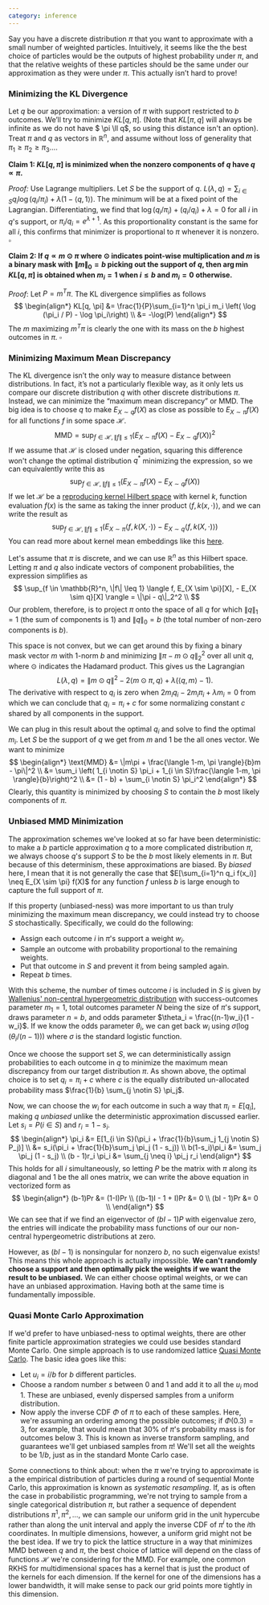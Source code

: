 ```yaml
---
category: inference
---
```


Say you have a discrete distribution $\pi$ that you want to approximate with a small number of weighted particles. Intuitively, it seems like the the best choice of particles would be the outputs of highest probability under $\pi$, and that the relative weights of these particles should be the same under our approximation as they were under $\pi$. This actually isn’t hard to prove! 

### Minimizing the KL Divergence

Let $q$ be our approximation: a version of $\pi$ with support restricted to $b$ outcomes. We’ll try to minimize $KL[q, \pi]$. (Note that $KL[\pi, q]$ will always be infinite as we do not have $ \pi \ll q$, so using this distance isn't an option). Treat $\pi$ and $q$ as vectors in $\mathbb{R}^n$, and assume without loss of generality that $\pi_1 \geq \pi_2 \geq \pi_3 \dotsc$. 

**Claim 1: $KL[q, \pi]$ is minimized when the nonzero components of $q$ have $q \propto \pi$.**  

*Proof:*
Use Lagrange multipliers. Let $S$ be the support of $q$.  $L(\lambda, q) = \sum_{i \in S} q_i \log (q_i / \pi_i) + \lambda (1 - \langle q, 1 \rangle)$. The minimum will be at a fixed point of the Lagrangian. Differentiating, we find that $\log (q_i/\pi_i) + (q_i/q_i) + \lambda = 0$ for all $i$ in $q$'s support, or $\pi_i / q_i =e^{\lambda + 1}$. As this proportionality constant is the same for all $i$, this confirms that minimizer is proportional to $\pi$ whenever it is nonzero. $\square$ 



**Claim 2: If $q \propto m \odot \pi$ where $\odot$ indicates point-wise multiplication and $m$ is a binary mask with $\|m\|_0 = b$ picking out the support of $q$, then $\arg \min KL[q, \pi]$ is obtained when $m_i = 1$ when $i \leq b$ and $m_i = 0$ otherwise.** 

*Proof*:
Let $P = m^T\pi$. The KL divergence simplifies as follows
$$
\begin{align*}
KL[q, \pi] &= \frac{1}{P}\sum_{i=1}^n \pi_i m_i \left( \log (\pi_i / P) - \log \pi_i\right) \\
&= -\log(P)
\end{align*}
$$
 The $m$ maximizing $m^T\pi$ is clearly the one with its mass on the $b$ highest outcomes in $\pi$. $\square$ 

### Minimizing Maximum Mean Discrepancy

The KL divergence isn’t the only way to measure distance between distributions. In fact, it’s not a particularly flexible way, as it only lets us compare our discrete distribution $q$ with other discrete distributions $\pi$. Instead, we can minimize the “maximum mean discrepancy” or MMD. The big idea is to choose $q$ to make $E_{X \sim q}f(X)$ as close as possible to $E_{X \sim \pi} f(X)$ for all functions $f$ in some space $\mathcal{H}$. 
$$
\text{MMD} = \sup_{f \in \mathcal{H}, \|f\| \leq 1} (E_{X \sim \pi} f(X) - E_{X \sim q} f(X))^2
$$
If we assume that $\mathcal{H}$ is closed under negation, squaring this difference won't change the optimal distribution $q^*$ minimizing the expression, so we can equivalently write this as 
$$
\sup_{f \in \mathcal{H}, \|f\| \leq 1} (E_{X \sim \pi} f(X) - E_{X \sim q} f(X))
$$
If we let $\mathcal{H}$ be a [reproducing kernel Hilbert space](https://web.archive.org/web/https://en.wikipedia.org/wiki/Reproducing_kernel_Hilbert_space) with kernel $k$, function evaluation $f(x)$ is the same as taking the inner product $\langle f, k(x, \cdot) \rangle$, and we can write the result as 
$$
\sup_{f \in \mathcal{H}, \|f\| \leq 1} (E_{X \sim \pi} \langle f, k(X, \cdot) \rangle - E_{X \sim q} \langle f, k(X, \cdot) \rangle)
$$
You can read more about kernel mean embeddings like this [here](https://web.archive.org/web/https://en.wikipedia.org/wiki/Kernel_embedding_of_distributions).

Let's assume that $\pi$ is discrete, and we can use $\mathbb{R}^n$ as this Hilbert space. 
Letting $\pi$ and $q$ also indicate vectors of component probabilities, the expression simplifies as
$$
\sup_{f \in \mathbb{R}^n, \|f\| \leq 1} \langle f, E_{X \sim \pi}[X], - E_{X \sim q}[X] \rangle = \|\pi - q\|_2^2 \\
$$
Our problem, therefore, is to project $\pi$ onto the space of all $q$ for which $\|q\|_1 = 1$ (the sum of components is 1) and $\|q\|_0 = b$ (the total number of non-zero components is $b$).

This space is not convex, but we can get around this by fixing a binary mask vector $m$ with 1-norm $b$ and minimizing $\|\pi - m \odot q\|_2^2$ over all unit $q$, where $\odot$ indicates the Hadamard product. This gives us the Lagrangian 
$$
L(\lambda, q) = \|m \odot q\|^2 - 2 \langle m \odot \pi, q \rangle + \lambda (\langle q, m \rangle - 1).
$$
The derivative with respect to $q_i$ is zero when $2m_i q_i - 2m_i \pi_i + \lambda m_i = 0$ from which we can conclude that $q_i = \pi_i + c$ for some normalizing constant $c$ shared by all components in the support.

We can plug in this result about the optimal $q_i$ and solve to find the optimal $m_i$.
Let $S$ be the support of $q$ we get from $m$ and $1$ be the all ones vector. We want to minimize 
$$
\begin{align*}
\text{MMD} &= \|m\pi + \frac{\langle 1-m, \pi \rangle}{b}m - \pi\|^2 \\
&= \sum_i \left( 1_{i \notin S} \pi_i + 1_{i \in S}\frac{\langle 1-m, \pi \rangle}{b}\right)^2 \\
&= (1 - b) + \sum_{i \notin S} \pi_i^2
\end{align*}
$$
Clearly, this quantity is minimized by choosing $S$ to contain the $b$ most likely components of $\pi$. 



### Unbiased MMD Minimization

The approximation schemes we've looked at so far have been deterministic: to make a $b$ particle approximation $q$ to a more complicated distribution $\pi$, we always choose $q$'s support $S$ to be the $b$ most likely elements in $\pi$.
But because of this determinism, these approximations are biased. By *biased* here, I mean that it is not generally the case that $E[\sum_{i=1}^n q_i f(x_i)] \neq E_{X \sim \pi} f(X)$ for any function $f$ unless $b$ is large enough to capture the full support of $\pi$.  

If this property (unbiased-ness) was more important to us than truly minimizing the maximum mean discrepancy, we could instead try to choose $S$ stochastically. Specifically, we could do the following:
- Assign each outcome $i$ in $\pi$'s support a weight $w_i$.
- Sample an outcome with probability proportional to the remaining weights. 
- Put that outcome in $S$ and prevent it from being sampled again.
- Repeat $b$ times. 

With this scheme, the number of times outcome $i$ is included in $S$ is given by [Wallenius' non-central hypergeometric distribution](https://web.archive.org/web/https://en.wikipedia.org/wiki/Wallenius%27_noncentral_hypergeometric_distribution) with success-outcomes parameter $m_1 =1$, total outcomes parameter $N$ being the size of $\pi$'s support, draws parameter $n=b$, and odds parameter $\theta_i = \frac{(n-1)w_i}{1 - w_i}$.
If we know the odds parameter $\theta_i$, we can get back $w_i$ using $\sigma(\log(\theta_i / (n-1)))$ where $\sigma$ is the standard logistic function. 

Once we choose the support set $S$, we can deterministically assign probabilities to each outcome in $q$ to minimize the maximum mean discrepancy from our target distribution $\pi$. 
As shown above, the optimal choice is to set $q_i = \pi_i + c$ where $c$ is the equally distributed un-allocated probability mass $\frac{1}{b} \sum_{j \notin S} \pi_j$. 

Now, we can choose the  $w_i$ for each outcome in such a way that $\pi_i = E[q_i]$, making $q$ *unbiased* unlike the deterministic approximation discussed earlier. Let $s_i = P(i \in S)$ and $r_i = 1 - s_i$. 
$$
\begin{align*}
\pi_i &= E[1_{i \in S}(\pi_i + \frac{1}{b}\sum_j 1_{j \notin S} P_j)] \\
&= s_i(\pi_i + \frac{1}{b}\sum_j \pi_j (1 - s_j)) \\
b(1-s_i)\pi_i &= \sum_j \pi_j (1 - s_j) \\
(b - 1)r_i \pi_i &= \sum_{j \neq i} \pi_j r_i
\end{align*}
$$
This holds for all $i$ simultaneously, so letting $P$ be the matrix with $\pi$ along its diagonal and $1$ be the all ones matrix, we can write the above equation in vectorized form as
$$
\begin{align*}
(b-1)Pr &= (1-I)Pr \\
((b-1)I - 1 + I)Pr &= 0 \\
(bI - 1)Pr &= 0 \\
\end{align*}
$$
We can see that if we find an eigenvector of $(bI - 1)P$ with eigenvalue zero, the entries will indicate the probability mass functions of our our non-central hypergeometric distributions at zero. 

However, as $(bI - 1)$ is nonsingular for nonzero $b$, no such eigenvalue exists!
This means this whole approach is actually impossible.  **We can't randomly choose a support and then optimally pick the weights if we want the result to be unbiased.** We can either choose optimal weights, or we can have an unbiased approximation. Having both at the same time is fundamentally impossible.



### Quasi Monte Carlo Approximation

If we'd prefer to have unbiased-ness to optimal weights, there are other finite particle approximation strategies we could use besides standard Monte Carlo.
One simple approach is to use randomized lattice [Quasi Monte Carlo](https://web.archive.org/web/https://en.wikipedia.org/wiki/Quasi-Monte_Carlo_method). The basic idea goes like this:
- Let $u_i = i/b$ for $b$ different particles.  
- Choose a random number $s$ between 0 and 1 and add it to all the $u_i$ mod 1. These are unbiased, evenly dispersed samples from a uniform distribution.
- Now apply the inverse CDF $\Phi$ of $\pi$ to each of these samples. Here, we're assuming an ordering among the possible outcomes; if $\Phi(0.3) = 3$, for example, that would mean that 30% of $\pi$'s probability mass is for outcomes below 3. This is known as inverse transform sampling, and guarantees we'll get unbiased samples from $\pi$! We'll set all the weights to be $1/b$, just as in the standard Monte Carlo case. 

Some connections to think about: when the $\pi$ we're trying to approximate is a the empirical distribution of particles during a round of sequential Monte Carlo, this approximation is known as *systematic resampling*.
If, as is often the case in probabilistic programming, we're not trying to sample from a single categorical distribution $\pi$, but rather a sequence of dependent distributions $\pi^1, \pi^2, \dotsc$, we can sample our uniform grid in the unit hypercube rather than along the unit interval and apply the inverse CDF of $\pi^i$ to the $i$th coordinates.
In multiple dimensions, however, a uniform grid might not be the best idea. If we try to pick the lattice structure in a way that minimizes MMD between $q$ and $\pi$, the best choice of lattice will depend on the class of functions $\mathcal{H}$ we're considering for the MMD. For example, one common RKHS for multidimensional spaces has a kernel that is just the product of the kernels for each dimension. If the kernel for one of the dimensions has a lower bandwidth, it will make sense to pack our grid points more tightly in this dimension.
